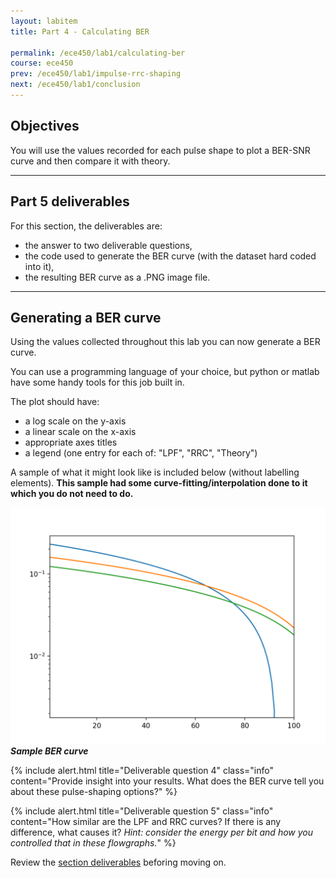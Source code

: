 ```yaml
---
layout: labitem
title: Part 4 - Calculating BER

permalink: /ece450/lab1/calculating-ber
course: ece450
prev: /ece450/lab1/impulse-rrc-shaping
next: /ece450/lab1/conclusion
---
```


## Objectives

You will use the values recorded for each pulse shape to plot a BER-SNR curve and then compare it with theory.

---

## Part 5 deliverables

For this section, the deliverables are:

- the answer to two deliverable questions,
- the code used to generate the BER curve (with the dataset hard coded into it),
- the resulting BER curve as a .PNG image file.

---

## Generating a BER curve

Using the values collected throughout this lab you can now generate a BER curve.

You can use a programming language of your choice, but python or matlab have some handy tools for this job built in.

The plot should have:

- a log scale on the y-axis
- a linear scale on the x-axis
- appropriate axes titles
- a legend (one entry for each of: "LPF", "RRC", "Theory")

A sample of what it might look like is included below (without labelling elements). **This sample had some curve-fitting/interpolation done to it which you do not need to do.**

  ![BER-curve.png](figures/BER-curve.png) <br>
  __*Sample BER curve*__

{% include alert.html title="Deliverable question 4" class="info" content="Provide insight into your results. What does the BER curve tell you about these pulse-shaping options?" %}

{% include alert.html title="Deliverable question 5" class="info" content="How similar are the LPF and RRC curves? If there is any difference, what causes it? _Hint: consider the energy per bit and how you controlled that in these flowgraphs._" %}


Review the [section deliverables](#part-4-deliverables) beforing moving on.
